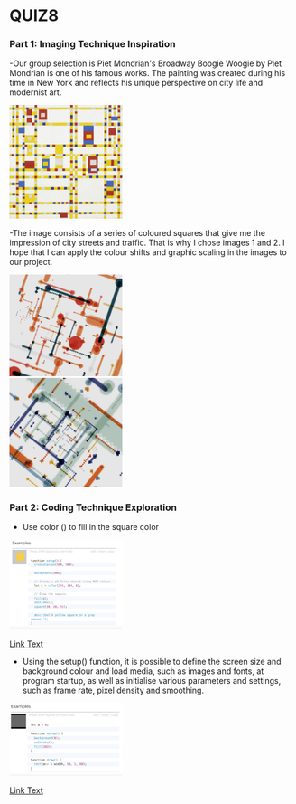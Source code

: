 # QUIZ8

### Part 1: Imaging Technique Inspiration
<!-- #### Header 4
##### Header 5
###### Header 6
**Bold Text** or __Bold Text__
*Italic Text* or _Italic Text_ -->
-Our group selection is Piet Mondrian's Broadway Boogie Woogie by Piet Mondrian is one of his famous works. The painting was created during his time in New York and reflects his unique perspective on city life and modernist art.

 <div align=centre> <img src="assets/Piet_Mondrian.jpeg" width="200px">

-The image consists of a series of coloured squares that give me the impression of city streets and traffic. That is why I chose images 1 and 2. I hope that I can apply the colour shifts and graphic scaling in the images to our project.

 <div align=centre> <img src="assets/1.png" width="200px">
 <div align=centre> <img src="assets/2.png" width="200px">

### Part 2: Coding Technique Exploration

- Use color () to fill in the square color
 <div align=centre> <img src="assets/3.jpeg" width="200px">

[Link Text](https://p5js.org/reference/#/p5/color)

- Using the setup() function, it is possible to define the screen size and background colour and load media, such as images and fonts, at program startup, as well as initialise various parameters and settings, such as frame rate, pixel density and smoothing.

 <div align=centre> <img src="assets/4.jpeg" width="200px">

[Link Text](https://p5js.org/reference/#/p5/setup)
